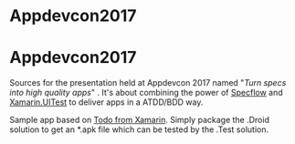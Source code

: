 # Appdevcon2017

# Appdevcon2017
Sources for the presentation held at Appdevcon 2017 named "*Turn specs into high quality apps*" . It's about combining the power of [Specflow](http://specflow.org/) and [Xamarin.UITest](https://developer.xamarin.com/guides/testcloud/uitest/) to deliver apps in a ATDD/BDD way.

Sample app based on [Todo from Xamarin](https://github.com/xamarin/xamarin-forms-samples/tree/master/Todo). Simply package the .Droid solution to get an *.apk file which can be tested by the .Test solution.